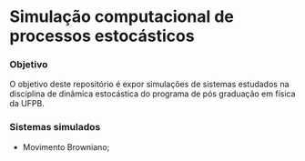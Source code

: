 # Simulação computacional de processos estocásticos

### Objetivo

O objetivo deste repositório é expor simulações de sistemas estudados na disciplina de dinâmica estocástica do programa de pós graduação em física da UFPB.

### Sistemas simulados
- Movimento Browniano;